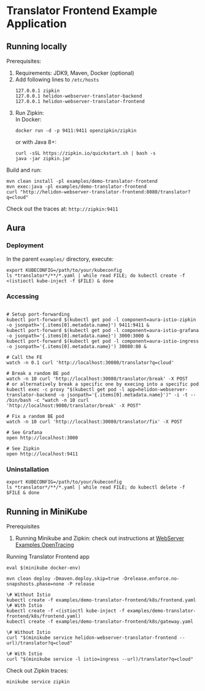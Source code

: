 Translator Frontend Example Application
======================================

Running locally
---------------
Prerequisites:
1. Requirements: JDK9, Maven, Docker (optional)
2. Add following lines to `/etc/hosts`
    ```
    127.0.0.1 zipkin
    127.0.0.1 helidon-webserver-translator-backend
    127.0.0.1 helidon-webserver-translator-frontend
    ```
3. Run Zipkin: <br/>
    In Docker:
    ```
    docker run -d -p 9411:9411 openzipkin/zipkin
    ```
    or with Java 8+:
    ```
    curl -sSL https://zipkin.io/quickstart.sh | bash -s
    java -jar zipkin.jar
    ```

Build and run:
```
mvn clean install -pl examples/demo-translator-frontend
mvn exec:java -pl examples/demo-translator-frontend
curl "http://helidon-webserver-translator-frontend:8080/translator?q=cloud"
```
Check out the traces at: ```http://zipkin:9411```


Aura
----

### Deployment
In the parent `examples/` directory, execute:
```
export KUBECONFIG=/path/to/your/kubeconfig
ls *translator*/**/*.yaml | while read FILE; do kubectl create -f <(istioctl kube-inject -f $FILE) & done
```
### Accessing
```

# Setup port-forwarding
kubectl port-forward $(kubectl get pod -l component=aura-istio-zipkin -o jsonpath='{.items[0].metadata.name}') 9411:9411 &
kubectl port-forward $(kubectl get pod -l component=aura-istio-grafana -o jsonpath='{.items[0].metadata.name}') 3000:3000 &
kubectl port-forward $(kubectl get pod -l component=aura-istio-ingress -o jsonpath='{.items[0].metadata.name}') 30080:80 &

# Call the FE
watch -n 0.1 curl 'http://localhost:30080/translator?q=cloud'

# Break a random BE pod
watch -n 10 curl 'http://localhost:30080/translator/break' -X POST
# or alternatively break a specific one by execing into a specific pod
kubectl exec -c proxy "$(kubectl get pod -l app=helidon-webserver-translator-backend -o jsonpath='{.items[0].metadata.name}')" -i -t -- /bin/bash -c "watch -n 10 curl 'http://localhost:9080/translator/break' -X POST"

# Fix a random BE pod
watch -n 10 curl 'http://localhost:30080/translator/fix' -X POST

# See Grafana
open http://localhost:3000

# See Zipkin
open http://localhost:9411
```
### Uninstallation
```
export KUBECONFIG=/path/to/your/kubeconfig
ls *translator*/**/*.yaml | while read FILE; do kubectl delete -f $FILE & done

```

Running in MiniKube
-------------------

Prerequisites
1. Running Minikube and Zipkin: check out instructions at [WebServer Examples OpenTracing](../opentracing/README.md)

Running Translator Frontend app
```
eval $(minikube docker-env)

mvn clean deploy -Dmaven.deploy.skip=true -Drelease.enforce.no-snapshosts.phase=none -P release

\# Without Istio
kubectl create -f examples/demo-translator-frontend/k8s/frontend.yaml
\# With Istio
kubectl create -f <(istioctl kube-inject -f examples/demo-translator-frontend/k8s/frontend.yaml)
kubectl create -f examples/demo-translator-frontend/k8s/gateway.yaml

\# Without Istio
curl "$(minikube service helidon-webserver-translator-frontend --url)/translator?q=cloud"

\# With Istio
curl "$(minikube service -l istio=ingress --url)/translator?q=cloud"
```

Check out Zipkin traces:
```
minikube service zipkin

```


